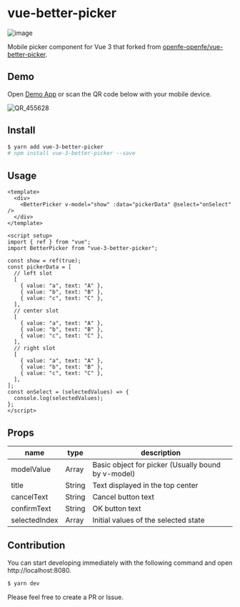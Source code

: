 # vue-better-picker

![image](https://user-images.githubusercontent.com/16274215/150684460-256048c4-fce5-4550-88b8-ee0f1060e07d.png)

Mobile picker component for Vue 3 that forked from [openfe-openfe/vue-better-picker](https://github.com/openfe-openfe/vue-better-picker).

## Demo

Open [Demo App](https://vue-3-better-picker.netlify.app/) or scan the QR code below with your mobile device.

![QR_455628](https://user-images.githubusercontent.com/16274215/151659196-03d134aa-6915-4694-bee9-f7a02c13e810.png)

## Install

```bash
$ yarn add vue-3-better-picker
# npm install vue-3-better-picker --save
```

## Usage

```vue
<template>
  <div>
    <BetterPicker v-model="show" :data="pickerData" @select="onSelect" />
  </div>
</template>

<script setup>
import { ref } from "vue";
import BetterPicker from "vue-3-better-picker";

const show = ref(true);
const pickerData = [
  // left slot
  [
    { value: "a", text: "A" },
    { value: "b", text: "B" },
    { value: "c", text: "C" },
  ],
  // center slot
  [
    { value: "a", text: "A" },
    { value: "b", text: "B" },
    { value: "c", text: "C" },
  ],
  // right slot
  [
    { value: "a", text: "A" },
    { value: "b", text: "B" },
    { value: "c", text: "C" },
  ],
];
const onSelect = (selectedValues) => {
  console.log(selectedValues);
};
</script>
```

## Props

|name|type|description|
|---|---|---|
|modelValue|Array|Basic object for picker (Usually bound by v-model)|
|title|String|Text displayed in the top center|
|cancelText|String|Cancel button text|
|confirmText|String|OK button text|
|selectedIndex|Array|Initial values of the selected state|

## Contribution

You can start developing immediately with the following command and open http://localhost:8080.

```bash
$ yarn dev
```

Please feel free to create a PR or Issue.